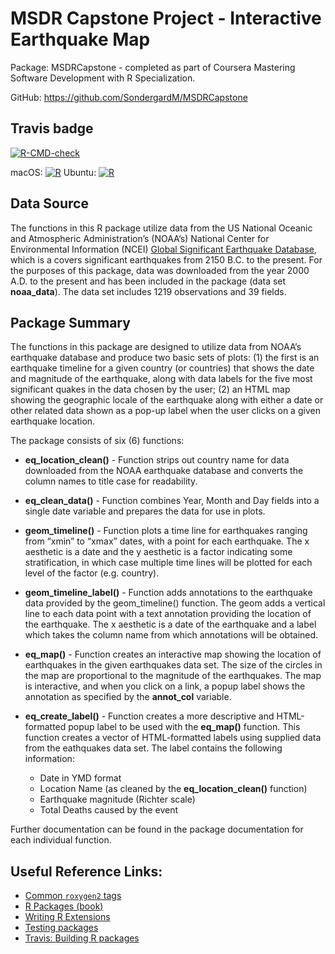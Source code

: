
<!-- README.md is generated from README.Rmd. Please edit that file -->

# MSDR Capstone Project - Interactive Earthquake Map

Package: MSDRCapstone - completed as part of Coursera Mastering Software
Development with R Specialization.

GitHub: <https://github.com/SondergardM/MSDRCapstone>

## Travis badge

<!-- badges: start -->

[![R-CMD-check](https://github.com/englianhu/MSDRCapstone/workflows/R-CMD-check/badge.svg)](https://github.com/englianhu/MSDRCapstone/actions)

macOS: [![R](https://github.com/englianhu/MSDRCapstone/actions/workflows/R-macos.yml/badge.svg)](https://github.com/englianhu/MSDRCapstone/actions/workflows/R-macos.yml) Ubuntu: [![R](https://github.com/englianhu/MSDRCapstone/actions/workflows/R-ubuntu.yml/badge.svg)](https://github.com/englianhu/MSDRCapstone/actions/workflows/R-ubuntu.yml)
<!-- badges: end -->

## Data Source

The functions in this R package utilize data from the US National
Oceanic and Atmospheric Administration’s (NOAA’s) National Center for
Environmental Information (NCEI) [Global Significant Earthquake
Database](https://www.ngdc.noaa.gov/hazard/earthqk.shtml), which is a
covers significant earthquakes from 2150 B.C. to the present. For the
purposes of this package, data was downloaded from the year 2000 A.D. to
the present and has been included in the package (data set
**noaa\_data**). The data set includes 1219 observations and 39 fields.

## Package Summary

The functions in this package are designed to utilize data from NOAA’s
earthquake database and produce two basic sets of plots: (1) the first
is an earthquake timeline for a given country (or countries) that shows
the date and magnitude of the earthquake, along with data labels for the
five most significant quakes in the data chosen by the user; (2) an HTML
map showing the geographic locale of the earthquake along with either a
date or other related data shown as a pop-up label when the user clicks
on a given earthquake location.

The package consists of six (6) functions:

-   **eq\_location\_clean()** - Function strips out country name for
    data downloaded from the NOAA earthquake database and converts the
    column names to title case for readability.

-   **eq\_clean\_data()** - Function combines Year, Month and Day fields
    into a single date variable and prepares the data for use in plots.

-   **geom\_timeline()** - Function plots a time line for earthquakes
    ranging from “xmin” to “xmax” dates, with a point for each
    earthquake. The x aesthetic is a date and the y aesthetic is a
    factor indicating some stratification, in which case multiple time
    lines will be plotted for each level of the factor (e.g. country).

-   **geom\_timeline\_label()** - Function adds annotations to the
    earthquake data provided by the geom\_timeline() function. The geom
    adds a vertical line to each data point with a text annotation
    providing the location of the earthquake. The x aesthetic is a date
    of the earthquake and a label which takes the column name from which
    annotations will be obtained.

-   **eq\_map()** - Function creates an interactive map showing the
    location of earthquakes in the given earthquakes data set. The size
    of the circles in the map are proportional to the magnitude of the
    earthquakes. The map is interactive, and when you click on a link, a
    popup label shows the annotation as specified by the **annot\_col**
    variable.

-   **eq\_create\_label()** - Function creates a more descriptive and
    HTML-formatted popup label to be used with the **eq\_map()**
    function. This function creates a vector of HTML-formatted labels
    using supplied data from the eathquakes data set. The label contains
    the following information:

    -   Date in YMD format
    -   Location Name (as cleaned by the **eq\_location\_clean()**
        function)
    -   Earthquake magnitude (Richter scale)
    -   Total Deaths caused by the event

Further documentation can be found in the package documentation for each
individual function.

## Useful Reference Links:

-   [Common `roxygen2`
    tags](https://bookdown.org/rdpeng/RProgDA/documentation.html#common-roxygen2-tags)
-   [R Packages (book)](https://r-pkgs.org/)
-   [Writing R
    Extensions](https://cran.r-project.org/doc/manuals/R-exts.html#Creating-R-packages)
-   [Testing packages](http://r-pkgs.had.co.nz/tests.html)
-   [Travis: Building R
    packages](https://docs.travis-ci.com/user/languages/r/)
